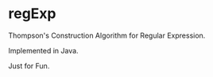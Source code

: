 regExp
======

Thompson's Construction Algorithm for Regular Expression.

Implemented in Java.

Just for Fun.

